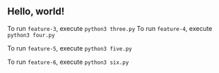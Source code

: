 ## Hello, world!

To run `feature-3`, execute `python3 three.py`
To run `feature-4`, execute `python3 four.py`

To run `feature-5`, execute `python3 five.py`

To run `feature-6`, execute `python3 six.py`


